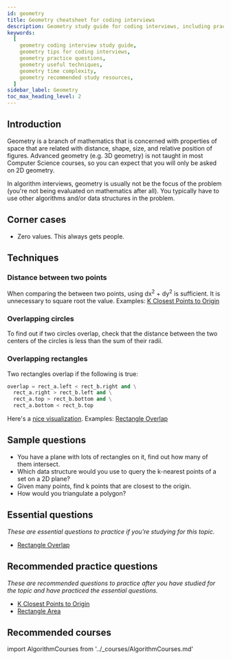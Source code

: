 ```yaml
---
id: geometry
title: Geometry cheatsheet for coding interviews
description: Geometry study guide for coding interviews, including practice questions, techniques, time complexity, and recommended resources
keywords:
  [
    geometry coding interview study guide,
    geometry tips for coding interviews,
    geometry practice questions,
    geometry useful techniques,
    geometry time complexity,
    geometry recommended study resources,
  ]
sidebar_label: Geometry
toc_max_heading_level: 2
---
```


<head>
  <meta property="og:image" content="https://www.techinterviewhandbook.org/social/algorithms/algorithms/algorithms-geometry.png" />
</head>

## Introduction

Geometry is a branch of mathematics that is concerned with properties of space that are related with distance, shape, size, and relative position of figures. Advanced geometry (e.g. 3D geometry) is not taught in most Computer Science courses, so you can expect that you will only be asked on 2D geometry.

In algorithm interviews, geometry is usually not be the focus of the problem (you're not being evaluated on mathematics after all). You typically have to use other algorithms and/or data structures in the problem.

## Corner cases

- Zero values. This always gets people.

## Techniques

### Distance between two points

When comparing the between two points, using dx<sup>2</sup> + dy<sup>2</sup> is sufficient. It is unnecessary to square root the value. Examples: [K Closest Points to Origin](https://leetcode.com/problems/k-closest-points-to-origin/)

### Overlapping circles

To find out if two circles overlap, check that the distance between the two centers of the circles is less than the sum of their radii.

### Overlapping rectangles

Two rectangles overlap if the following is true:

```py
overlap = rect_a.left < rect_b.right and \
  rect_a.right > rect_b.left and \
  rect_a.top > rect_b.bottom and \
  rect_a.bottom < rect_b.top
```

Here's a [nice visualization](https://silentmatt.com/rectangle-intersection/). Examples: [Rectangle Overlap](https://leetcode.com/problems/rectangle-overlap/)

## Sample questions

- You have a plane with lots of rectangles on it, find out how many of them intersect.
- Which data structure would you use to query the k-nearest points of a set on a 2D plane?
- Given many points, find k points that are closest to the origin.
- How would you triangulate a polygon?

## Essential questions

_These are essential questions to practice if you're studying for this topic._

- [Rectangle Overlap](https://leetcode.com/problems/rectangle-overlap/)

## Recommended practice questions

_These are recommended questions to practice after you have studied for the topic and have practiced the essential questions._

- [K Closest Points to Origin](https://leetcode.com/problems/k-closest-points-to-origin/)
- [Rectangle Area](https://leetcode.com/problems/rectangle-area/)

## Recommended courses

import AlgorithmCourses from '../\_courses/AlgorithmCourses.md'

<AlgorithmCourses />

